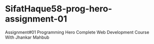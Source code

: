 # SifatHaque58-prog-hero-assignment-01

Assignment#01
Programming Hero 
Complete Web Development Course With Jhankar Mahbub
